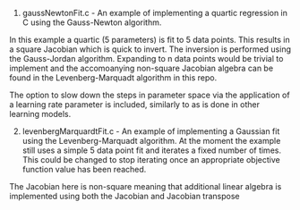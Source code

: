 1) gaussNewtonFit.c - An example of implementing a quartic regression in C using the Gauss-Newton algorithm. 

In this example a quartic (5 parameters) is fit to 5 data points. This results in a square Jacobian which is quick to invert.
The inversion is performed using the Gauss-Jordan algorithm.
Expanding to n data points would be trivial to implement and the accomoanying non-square Jacobian algebra can be found in the 
Levenberg-Marquadt algorithm in this repo. 

The option to slow down the steps in parameter space via the application of a learning rate parameter is included, similarly to as
is done in other learning models.

2) levenbergMarquardtFit.c - An example of implementing a Gaussian fit using the Levenberg-Marquadt algorithm.
At the moment the example still uses a simple 5 data point fit and iterates a fixed number of times. This could be changed 
to stop iterating once an appropriate objective function value has been reached. 

The Jacobian here is non-square meaning that additional linear algebra is implemented using both the Jacobian and Jacobian transpose
